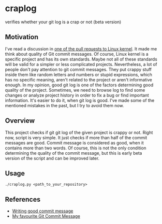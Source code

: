 # craplog
verifies whether your git log is a crap or not (beta version)

Motivation
----------

I've read a discussion in [one of the pull requests to Linux kernel](https://github.com/torvalds/linux/pull/17). It made me think about quality of Git commit messages. Of course, Linux kernel is a specific project and has its own standards. Maybe not all of these standards will be valid for a simpler or less complicated projects. Nevertheless, a lot of people don't pay attention to git commit messages. They put crappy stuff inside them like random letters and numbers or stupid expressions, which has no specific meaning, aren't related to the project or aren't informative enough. In my opinion, good git log is one of the factors determining good quality of the project. Sometimes, we need to browse log to find some changes or analyze project history in order to fix a bug or find important information. It's easier to do it, when git log is good. I've made some of the mentioned mistakes in the past, but I try to avoid them now.

Overview
--------

This project checks if git git log of the given project is crappy or not.
Right now, script is very simple. It just checks if more than half of the commit messages are good.
Commit message is considered as good, when it contains more than two words. Of course, this is not the only condition determining the quality of the commit message, but this is early beta version of the script and can be improved later.

Usage
-----

```
./craplog.py <path_to_your_repository>
```

References
----------
- [Writing good commit message](https://stevegury.github.io/2014/05/Writing-good-commit-message.html)
- [My favourite Git Commit Message](https://fatbusinessman.com/2019/my-favourite-git-commit)
